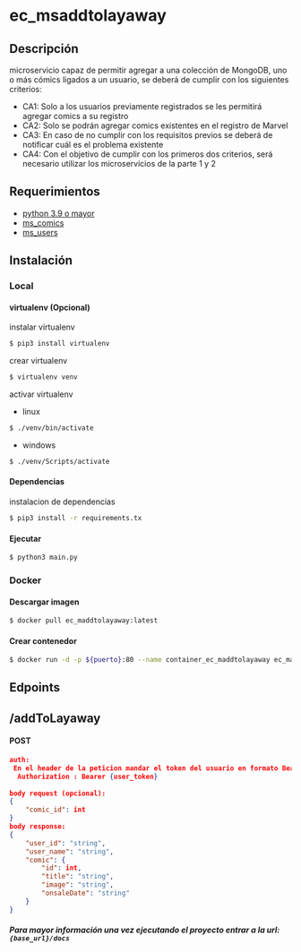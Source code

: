 # ec_msaddtolayaway

## Descripción

microservicio capaz de permitir agregar a una colección de MongoDB, uno o más cómics ligados a un usuario, se deberá de
cumplir con los siguientes criterios:

- CA1: Solo a los usuarios previamente registrados se les permitirá agregar comics a su registro
- CA2: Solo se podrán agregar comics existentes en el registro de Marvel
- CA3: En caso de no cumplir con los requisitos previos se deberá de notificar cuál es el problema existente
- CA4: Con el objetivo de cumplir con los primeros dos criterios, será necesario utilizar los microservicios de la parte
  1 y 2

## Requerimientos

- [python 3.9 o mayor](https://www.python.org/)
- [ms_comics](https://github.com/RicardoPizano/ec_comics)
- [ms_users](https://github.com/RicardoPizano/ec_users)

## Instalación

### Local

#### virtualenv (Opcional)

instalar virtualenv

``` bash 
$ pip3 install virtualenv 
``` 

crear virtualenv

``` bash 
$ virtualenv venv 
``` 

activar virtualenv

- linux

``` bash 
$ ./venv/bin/activate
``` 

- windows

``` bash 
$ ./venv/Scripts/activate
``` 

#### Dependencias

instalacion de dependencias

``` bash 
$ pip3 install -r requirements.tx
``` 

#### Ejecutar

``` bash 
$ python3 main.py
``` 

### Docker

#### Descargar imagen

``` bash
$ docker pull ec_maddtolayaway:latest
```

#### Crear contenedor

``` bash
$ docker run -d -p ${puerto}:80 --name container_ec_maddtolayaway ec_maddtolayaway 
```

## Edpoints

## /addToLayaway

#### POST
``` json
auth:
 En el header de la peticion mandar el token del usuario en formato Bearer
  Authorization : Bearer {user_token}
 
body request (opcional):
{
    "comic_id": int
}
body response:
{
    "user_id": "string",
    "user_name": "string",
    "comic": {
        "id": int,
        "title": "string",
        "image": "string",
        "onsaleDate": "string"
    }
}
```

##### Para mayor información una vez ejecutando el proyecto entrar a la url: `{base_url}/docs`
